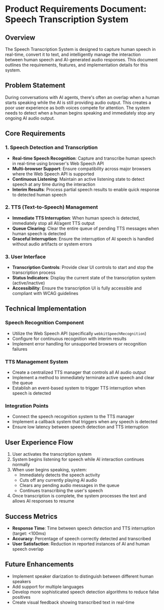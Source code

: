 # Product Requirements Document: Speech Transcription System

## Overview
The Speech Transcription System is designed to capture human speech in real-time, convert it to text, and intelligently manage the interaction between human speech and AI-generated audio responses. This document outlines the requirements, features, and implementation details for this system.

## Problem Statement
During conversations with AI agents, there's often an overlap when a human starts speaking while the AI is still providing audio output. This creates a poor user experience as both voices compete for attention. The system needs to detect when a human begins speaking and immediately stop any ongoing AI audio output.

## Core Requirements

### 1. Speech Detection and Transcription
- **Real-time Speech Recognition**: Capture and transcribe human speech in real-time using browser's Web Speech API
- **Multi-browser Support**: Ensure compatibility across major browsers where the Web Speech API is supported
- **Continuous Listening**: Maintain an active listening state to detect speech at any time during the interaction
- **Interim Results**: Process partial speech results to enable quick response to detected human speech

### 2. TTS (Text-to-Speech) Management
- **Immediate TTS Interruption**: When human speech is detected, immediately stop all AI/agent TTS output
- **Queue Clearing**: Clear the entire queue of pending TTS messages when human speech is detected
- **Graceful Interruption**: Ensure the interruption of AI speech is handled without audio artifacts or system errors

### 3. User Interface
- **Transcription Controls**: Provide clear UI controls to start and stop the transcription process
- **Status Indicators**: Display the current state of the transcription system (active/inactive)
- **Accessibility**: Ensure the transcription UI is fully accessible and compliant with WCAG guidelines

## Technical Implementation

### Speech Recognition Component
- Utilize the Web Speech API (specifically `webkitSpeechRecognition`)
- Configure for continuous recognition with interim results
- Implement error handling for unsupported browsers or recognition failures

### TTS Management System
- Create a centralized TTS manager that controls all AI audio output
- Implement a method to immediately terminate active speech and clear the queue
- Establish an event-based system to trigger TTS interruption when speech is detected

### Integration Points
- Connect the speech recognition system to the TTS manager
- Implement a callback system that triggers when any speech is detected
- Ensure low latency between speech detection and TTS interruption

## User Experience Flow
1. User activates the transcription system
2. System begins listening for speech while AI interaction continues normally
3. When user begins speaking, system:
   - Immediately detects the speech activity
   - Cuts off any currently playing AI audio
   - Clears any pending audio messages in the queue
   - Continues transcribing the user's speech
4. Once transcription is complete, the system processes the text and allows AI responses to resume

## Success Metrics
- **Response Time**: Time between speech detection and TTS interruption (target: <100ms)
- **Accuracy**: Percentage of speech correctly detected and transcribed
- **User Satisfaction**: Reduction in reported instances of AI and human speech overlap

## Future Enhancements
- Implement speaker diarization to distinguish between different human speakers
- Add support for multiple languages
- Develop more sophisticated speech detection algorithms to reduce false positives
- Create visual feedback showing transcribed text in real-time
